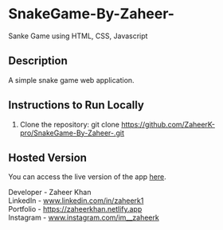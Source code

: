 # SnakeGame-By-Zaheer-
Sanke Game using HTML, CSS, Javascript

## Description
A simple snake game web application.

## Instructions to Run Locally
1. Clone the repository:
    git clone https://github.com/ZaheerK-pro/SnakeGame-By-Zaheer-.git
   
## Hosted Version
You can access the live version of the app [here](https://snake-game-by-zaheer.vercel.app/).

Developer - Zaheer Khan <br>
LinkedIn - www.linkedin.com/in/zaheerk1 <br>
Portfolio - https://zaheerkhan.netlify.app <br>
Instagram - www.instagram.com/im__zaheerk <br>
